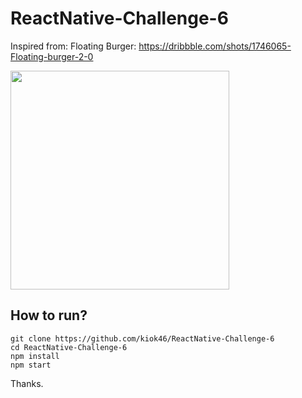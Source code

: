 # ReactNative-Challenge-6

Inspired from: Floating Burger:  https://dribbble.com/shots/1746065-Floating-burger-2-0

<img src="https://user-images.githubusercontent.com/7335120/34966136-8774fc3a-fa7f-11e7-9d9d-6a9b342bd740.gif" width="350">


## How to run?

```
git clone https://github.com/kiok46/ReactNative-Challenge-6
cd ReactNative-Challenge-6
npm install
npm start
```

Thanks.
